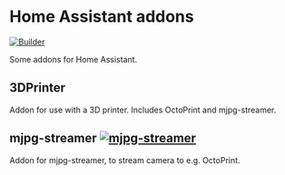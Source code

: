 # Home Assistant addons

[![Builder](https://github.com/nat-a-cyborg/hassio-addons/actions/workflows/builder.yaml/badge.svg)](https://github.com/nat-a-cyborg/hassio-addons/actions/workflows/builder.yaml)

Some addons for Home Assistant.

## 3DPrinter

Addon for use with a 3D printer. Includes OctoPrint and mjpg-streamer.

 
## mjpg-streamer [![mjpg-streamer](https://github.com/nat-a-cyborg/hassio-addons/actions/workflows/mjpg-streamer.yml/badge.svg)](https://github.com/nat-a-cyborg/hassio-addons/actions/workflows/mjpg-streamer.yml)

Addon for mjpg-streamer, to stream camera to e.g. OctoPrint.
